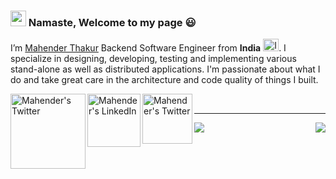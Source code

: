 <!-- Welcome Note -->
### <img src="https://media.giphy.com/media/WqR7WfQVrpXNcmrm81/giphy.gif" width="25px"> Namaste, Welcome to my page 😃<br/>

<!-- Introduction -->
I’m [Mahender Thakur](https://www.linkedin.com/in/mahender-thakur-940708145/) Backend Software Engineer from **India** 
<img alt="Indian flag" width="25px" height="20px" src="https://img.icons8.com/external-justicon-lineal-color-justicon/64/000000/external-india-flag-countrys-flags-justicon-lineal-color-justicon.png"/>.
 I specialize in designing, developing, testing and implementing various stand-alone as well as distributed applications. I'm passionate about what I do and take great care in the 
 architecture and code quality of things I built.

<!-- Social Links -->
<a href="https://stackoverflow.com/users/9276634/mahender-thakur">
  <img align="left" alt="Mahender's Twitter" width="120px" src="https://img.shields.io/badge/Stack_Overflow-FE7A16?style=for-the-badge&logo=stack-overflow&logoColor=white" />
</a>
<a href="https://www.linkedin.com/in/mahender-thakur-940708145/">
  <img align="left" alt="Mahender's LinkedIn" width="85px" src="https://img.shields.io/badge/LinkedIn-0077B5?style=for-the-badge&logo=linkedin&logoColor=white" />
</a>
<a href="https://twitter.com/mahender933">
  <img align="left" alt="Mahender's Twitter" width="80px" src="https://img.shields.io/badge/Twitter-1DA1F2?style=for-the-badge&logo=twitter&logoColor=white" />
</a><br/>


---
<!-- credits: @anuraghazra/github-readme-stats -->

<a href="https://github.com/mahender933/git-stats-workflow">
 <img align="left" src="https://git-stats-workflow-mahender933.vercel.app/api/top-langs/?username=mahender933&theme=vue-dark" />
</a> 
<a href="https://github.com/mahender933/git-stats-workflow">
 <img align="right" src="https://git-stats-workflow-mahender933.vercel.app/api/?username=mahender933&show_icons=true&high_border=true&theme=vue-dark" />
</a>

<!---
- 👀 I am a Backend Engineer with almost 3 years of industry experience. I specialize in designing, developing, testing and implementing 
      various stand-alone as well as distributed application in Python.
- 🌱 I’m currently learning ...
- 💞️ I’m looking to collaborate on ...
- 📫 How to reach me ...
mahender933/mahender933 is a ✨ special ✨ repository because its `README.md` (this file) appears on your GitHub profile.
You can click the Preview link to take a look at your changes.
--->
